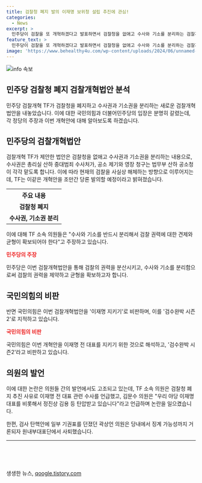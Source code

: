 ```yaml
---
title: 검찰청 폐지 발의 이재명 보위청 설립 추진에 관심!
categories:
  - News
excerpt: >
  민주당이 검찰을 또 개혁하겠다고 발표하면서 검찰청을 없애고 수사와 기소를 분리하는 검찰개혁법안을 발의할 예정입니다. TF는 중수청 관리감독을 위해 국가수사위원회를 두고, 이를 통해 검찰을 사실상 해체하고자 합니다. 이에 국민의힘은 이를 이재명 지키기라고 비판하며, 논란 속에서 검사 탄핵안에 대한 곽상언 의원의 사퇴 소식도 전해졌습니다.
feature_text: >
  민주당이 검찰을 또 개혁하겠다고 발표하면서 검찰청을 없애고 수사와 기소를 분리하는 검찰개혁법안을 발의할 예정입니다. TF는 중수청 관리감독을 위해 국가수사위원회를 두고, 이를 통해 검찰을 사실상 해체하고자 합니다. 이에 국민의힘은 이를 이재명 지키기라고 비판하며, 논란 속에서 검사 탄핵안에 대한 곽상언 의원의 사퇴 소식도 전해졌습니다.
image: 'https://www.behealthy4u.com/wp-content/uploads/2024/06/unnamed-file.png'
---
```


<p><img src="https://www.behealthy4u.com/wp-content/uploads/2024/06/unnamed-file.png" alt="info 속보" /></p>

<h2>민주당 검찰청 폐지 검찰개혁법안 분석</h2>

<p data-ke-size="size16">민주당 검찰개혁 TF가 검찰청을 폐지하고 수사권과 기소권을 분리하는 새로운 검찰개혁법안을 내놓았습니다. 이에 대한 국민의힘과 더불어민주당의 입장은 분명히 갈렸는데, 각 정당의 주장과 이번 개혁안에 대해 알아보도록 하겠습니다.</p>

<h2 data-ke-size="size26">민주당의 검찰개혁법안</h2>

<p data-ke-size="size16">검찰개혁 TF가 제안한 법안은 검찰청을 없애고 수사권과 기소권을 분리하는 내용으로, 수사권은 총리실 산하 중대범죄 수사처가, 공소 제기와 영장 청구는 법무부 산하 공소청이 각각 맡도록 합니다. 이에 따라 현재의 검찰을 사실상 해체하는 방향으로 이루어지는데, TF는 이같은 개혁안을 조만간 당론 발의할 예정이라고 밝혀졌습니다.</p>

<table>
    <tr>
        <th>주요 내용</th>
    </tr>
    <tr>
        <td style="text-align: center; height: 17px;"><b>검찰청 폐지</b></td>
    </tr>
    <tr>
        <td style="text-align: center; height: 17px;"><b>수사권, 기소권 분리</b></td>
    </tr>
</table>

<p data-ke-size="size16">이에 대해 TF 소속 의원들은 "수사와 기소를 반드시 분리해서 검찰 권력에 대한 견제와 균형이 확보되어야 한다"고 주장하고 있습니다.</p>

<p><b><span style="color: #ee2323;">민주당의 주장</span></b></p>

<p data-ke-size="size16">민주당은 이번 검찰개혁법안을 통해 검찰의 권력을 분산시키고, 수사와 기소를 분리함으로써 검찰의 권력을 제약하고 균형을 확보하고자 합니다.</p>

<h2 data-ke-size="size26">국민의힘의 비판</h2>

<p data-ke-size="size16">반면 국민의힘은 이번 검찰개혁법안을 '이재명 지키기'로 비판하며, 이를 '검수완박 시즌2'로 지적하고 있습니다.</p>

<p><b><span style="color: #ee2323;">국민의힘의 비판</span></b></p>

<p data-ke-size="size16">국민의힘은 이번 개혁안을 이재명 전 대표를 지키기 위한 것으로 해석하고, '검수완박 시즌2'라고 비판하고 있습니다.</p>

<h2 data-ke-size="size26">의원의 발언</h2>

<p data-ke-size="size16">이에 대한 논란은 의원들 간의 발언에서도 고조되고 있는데, TF 소속 의원은 검찰청 폐지 추진 사유로 이재명 전 대표 관련 수사를 언급했고, 김문수 의원은 "우리 야당 이재명 대표를 비롯해서 정진상 김용 등 탄압받고 있습니다"라고 언급하며 논란을 일으켰습니다.</p>

<p data-ke-size="size16">한편, 검사 탄핵안에 일부 기권표를 던졌던 곽상언 의원은 당내에서 징계 가능성까지 거론되자 원내부대표단에서 사퇴했습니다.</p>

<hr>

<p data-ke-size="size16">&nbsp;</p>

<p data-ke-size="size16">&nbsp;</p>
생생한 뉴스, <a href="https://qoogle.tistory.com" rel="dofollow">qoogle.tistory.com</a>


